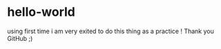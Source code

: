 # hello-world
using first time
i am very exited to do this thing as a practice !
Thank you GitHub ;)

